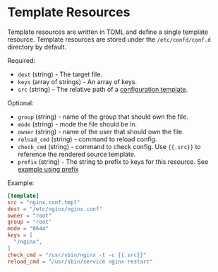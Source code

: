 # Template Resources

Template resources are written in TOML and define a single template resource.
Template resources are stored under the `/etc/confd/conf.d` directory by default.

Required:

* `dest` (string) - The target file.
* `keys` (array of strings) - An array of keys.
* `src` (string) - The relative path of a [configuration template](templates.md).

Optional:

* `group` (string) - name of the group that should own the file.
* `mode` (string) - mode the file should be in.
* `owner` (string) - name of the user that should own the file.
* `reload_cmd` (string) - command to reload config.
* `check_cmd` (string) - command to check config. Use `{{.src}}` to reference the rendered source template.
* `prefix` (string) - The string to prefix to keys for this resource. See [example using prefix](/docs/templates-scoped-resources.md)

Example:

```TOML
[template]
src = "nginx.conf.tmpl"
dest = "/etc/nginx/nginx.conf"
owner = "root"
group = "root"
mode = "0644"
keys = [
  "/nginx",
]
check_cmd = "/usr/sbin/nginx -t -c {{.src}}"
reload_cmd = "/usr/sbin/service nginx restart"
```
